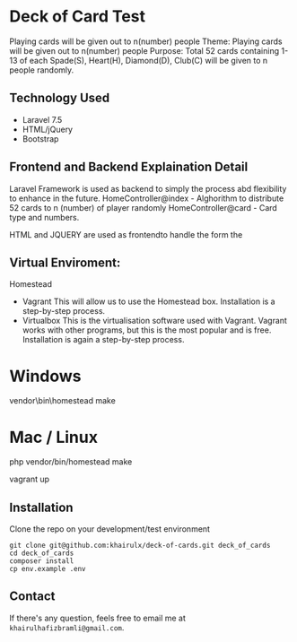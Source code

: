 # Deck of Card Test
Playing cards will be given out to n(number) people
Theme: Playing cards will be given out to n(number) people
Purpose: Total 52 cards containing 1-13 of each Spade(S), Heart(H), Diamond(D), Club(C) will be
given to n people randomly.

## Technology Used
- Laravel 7.5
- HTML/jQuery
- Bootstrap

## Frontend and Backend Explaination Detail
Laravel Framework  is used as backend to simply the process abd flexibility to enhance in the future.
HomeController@index - Alghorithm to distribute 52 cards to n (number) of player randomly
HomeController@card - Card type and numbers.

HTML and JQUERY are  used as frontendto handle the form the

## Virtual Enviroment:
 Homestead
-  Vagrant This will allow us to use the Homestead box. Installation is a step-by-step process.
- Virtualbox This is the virtualisation software used with Vagrant. Vagrant works with other programs, but this is the most popular and  is free. Installation is again a step-by-step process.

# Windows
vendor\\bin\\homestead make

# Mac / Linux
php vendor/bin/homestead make

vagrant up


## Installation
Clone the repo on your development/test environment

```
git clone git@github.com:khairulx/deck-of-cards.git deck_of_cards
cd deck_of_cards
composer install
cp env.example .env
```

## Contact
If there's any question, feels free to email me at `khairulhafizbramli@gmail.com`.
